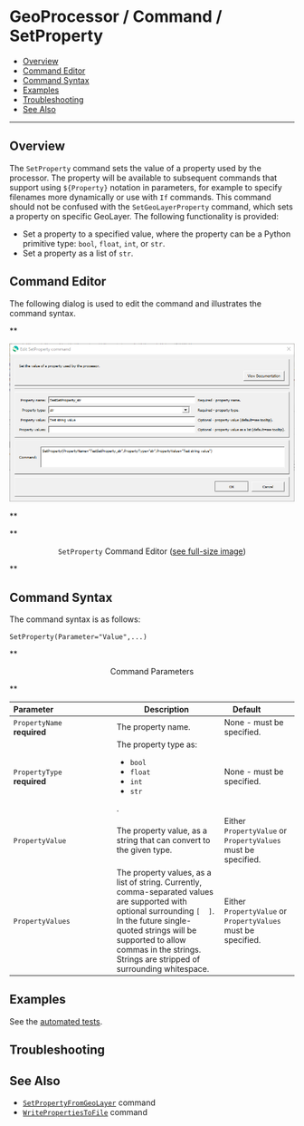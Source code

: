 # GeoProcessor / Command / SetProperty #

*   [Overview](#overview)
*   [Command Editor](#command-editor)
*   [Command Syntax](#command-syntax)
*   [Examples](#examples)
*   [Troubleshooting](#troubleshooting)
*   [See Also](#see-also)

-------------------------

## Overview ##

The `SetProperty` command sets the value of a property used by the processor. The
property will be available to subsequent commands that support using `${Property}` notation in
parameters, for example to specify filenames more dynamically or use with `If` commands. This
command should not be confused with the `SetGeoLayerProperty` command, which sets a
property on specific GeoLayer. The following functionality is provided:

*   Set a property to a specified value, where the property can be a Python primitive type: `bool`, `float`,
    `int`, or `str`.
*   Set a property as a list of `str`.

## Command Editor ##

The following dialog is used to edit the command and illustrates the command syntax.

**<p style="text-align: center;">
![SetProperty](SetProperty.png)
</p>**

**<p style="text-align: center;">
`SetProperty` Command Editor (<a href="../SetProperty.png">see full-size image</a>)
</p>**

## Command Syntax ##

The command syntax is as follows:

```text
SetProperty(Parameter="Value",...)
```
**<p style="text-align: center;">
Command Parameters
</p>**

| **Parameter**&nbsp;&nbsp;&nbsp;&nbsp;&nbsp;&nbsp;&nbsp;&nbsp;&nbsp;&nbsp;&nbsp;&nbsp;&nbsp;&nbsp;&nbsp;&nbsp;&nbsp;&nbsp;&nbsp;&nbsp;&nbsp;&nbsp;&nbsp;&nbsp;&nbsp;&nbsp; | **Description** | **Default**&nbsp;&nbsp;&nbsp;&nbsp;&nbsp;&nbsp;&nbsp;&nbsp;&nbsp;&nbsp; |
| --------------|-----------------|----------------- |
| `PropertyName`<br>**required** | The property name. | None - must be specified. |
| `PropertyType`<br>**required** | The property type as:<ul><li>`bool`</li><li>`float`</li><li>`int`</li><li>`str`</li></ul>. | None - must be specified. |
| `PropertyValue` | The property value, as a string that can convert to the given type. | Either `PropertyValue` or `PropertyValues` must be specified. |
| `PropertyValues` | The property values, as a list of string.  Currently, comma-separated values are supported with optional surrounding `[  ]`. In the future single-quoted strings will be supported to allow commas in the strings.  Strings are stripped of surrounding whitespace. | Either `PropertyValue` or `PropertyValues` must be specified. |

## Examples ##

See the [automated tests](https://github.com/OpenWaterFoundation/owf-app-geoprocessor-python-test/tree/main/test/commands/SetProperty).

## Troubleshooting ##

## See Also ##

*   [`SetPropertyFromGeoLayer`](../SetPropertyFromGeoLayer/SetPropertyFromGeoLayer.md) command
*   [`WritePropertiesToFile`](../WritePropertiesToFile/WritePropertiesToFile.md) command

